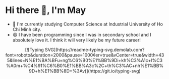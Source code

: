 # Hi there 👋, I'm May
- 🌱 I'm currently studying Computer Science at Industrial University of Ho Chi Minh city.
- 😄 I have been programming since I was in secondary school and I absolutely love it. I think it will very likely be my future career!

<div style="text-align: center;">
  [![Typing SVG](https://readme-typing-svg.demolab.com?font=roboto&duration=2000&pause=1000&center=true&vCenter=true&width=435&lines=N%E1%BA%BFu+ng%C6%B0%E1%BB%9Di+kh%C3%A1c+l%C3%A0m+%C4%91%C6%B0%E1%BB%A3c%2C+th%C3%AC+nh%E1%BB%9D+h%E1%BB%8D+%3Av)](https://git.io/typing-svg)
</div>

<!--
**Thanhmay2406/Thanhmay2406** is a ✨ _special_ ✨ repository because its `README.md` (this file) appears on your GitHub profile.

Here are some ideas to get you started:

- 🔭 I’m currently working on ...
- 🌱 I’m currently learning ...
- 👯 I’m looking to collaborate on ...
- 🤔 I’m looking for help with ...
- 💬 Ask me about ...
- 📫 How to reach me: ...
- 😄 Pronouns: ...
- ⚡ Fun fact: ...
-->
